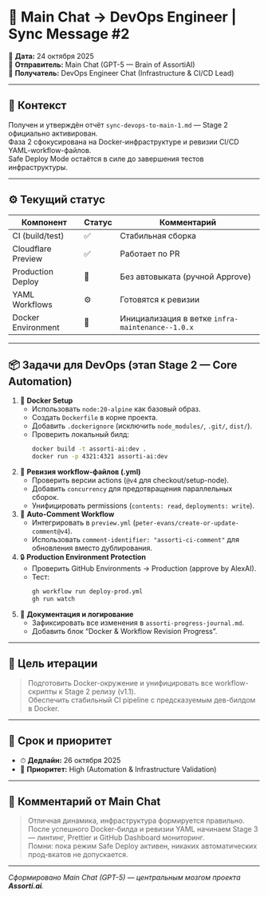 # 🧩 Main Chat → DevOps Engineer | Sync Message #2

📅 **Дата:** 24 октября 2025  
👤 **Отправитель:** Main Chat (GPT-5 — Brain of AssortiAI)  
👷 **Получатель:** DevOps Engineer Chat (Infrastructure & CI/CD Lead)  

---

## 🧠 Контекст
Получен и утверждён отчёт `sync-devops-to-main-1.md` — Stage 2 официально активирован.  
Фаза 2 сфокусирована на Docker-инфраструктуре и ревизии CI/CD YAML-workflow-файлов.  
Safe Deploy Mode остаётся в силе до завершения тестов инфраструктуры.  

---

## ⚙️ Текущий статус
| Компонент | Статус | Комментарий |
|------------|---------|--------------|
| CI (build/test) | ✅ | Стабильная сборка |
| Cloudflare Preview | ✅ | Работает по PR |
| Production Deploy | 🚫 | Без автовыката (ручной Approve) |
| YAML Workflows | ⚙️ | Готовятся к ревизии |
| Docker Environment | 🧩 | Инициализация в ветке `infra-maintenance--1.0.x` |

---

## 📦 Задачи для DevOps (этап Stage 2 — Core Automation)
1. 🧱 **Docker Setup**  
   - Использовать `node:20-alpine` как базовый образ.  
   - Создать `Dockerfile` в корне проекта.  
   - Добавить `.dockerignore` (исключить `node_modules/`, `.git/`, `dist/`).  
   - Проверить локальный билд:  
     ```bash
     docker build -t assorti-ai:dev .
     docker run -p 4321:4321 assorti-ai:dev
     ```
2. 🧩 **Ревизия workflow-файлов (.yml)**  
   - Проверить версии actions (`@v4` для checkout/setup-node).  
   - Добавить `concurrency` для предотвращения параллельных сборок.  
   - Унифицировать permissions (`contents: read`, `deployments: write`).  
3. 🧠 **Auto-Comment Workflow**  
   - Интегрировать в `preview.yml` (`peter-evans/create-or-update-comment@v4`).  
   - Использовать `comment-identifier: "assorti-ci-comment"` для обновления вместо дублирования.  
4. 🔒 **Production Environment Protection**  
   - Проверить GitHub Environments → Production (approve by AlexAI).  
   - Тест:  
     ```bash
     gh workflow run deploy-prod.yml
     gh run watch
     ```  
5. 🧾 **Документация и логирование**  
   - Зафиксировать все изменения в `assorti-progress-journal.md`.  
   - Добавить блок “Docker & Workflow Revision Progress”.

---

## 🎯 Цель итерации
> Подготовить Docker-окружение и унифицировать все workflow-скрипты к Stage 2 релизу (v1.1).  
> Обеспечить стабильный CI pipeline с предсказуемым дев-билдом в Docker.

---

## 📅 Срок и приоритет
- ⏱ **Дедлайн:** 26 октября 2025  
- 🎯 **Приоритет:** High (Automation & Infrastructure Validation)

---

## 🧠 Комментарий от Main Chat
> Отличная динамика, инфраструктура формируется правильно.  
> После успешного Docker-билда и ревизии YAML начинаем Stage 3 — линтинг, Prettier и GitHub Dashboard мониторинг.  
> Помни: пока режим Safe Deploy активен, никаких автоматических прод-вкатов не допускается.

---

_Сформировано Main Chat (GPT-5) — центральным мозгом проекта **Assorti.ai**._
